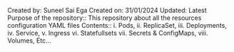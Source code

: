 Created by: Suneel Sai Ega
Created on: 31/01/2024
Updated: Latest
Purpose of the repository:: This repository about all the resources configuration YAML files
Contents::
i. Pods, ii. ReplicaSet, iii. Deployments, iv. Service, v. Ingress vi. Statefullsets
vii. Secrets & ConfigMaps, viii. Volumes, Etc...
